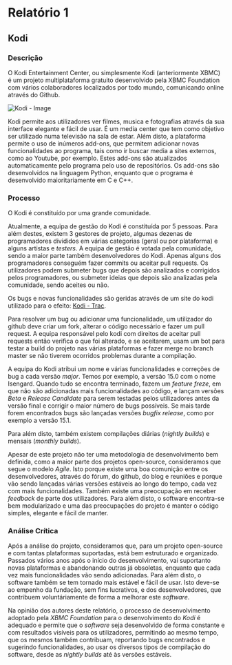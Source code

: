 # Relatório 1

## Kodi

### Descrição

O Kodi Entertainment Center, ou simplesmente Kodi (anteriormente XBMC) é um projeto multiplataforma gratuito desenvolvido pela XBMC Foundation com vários colaboradores localizados por todo mundo, comunicando online através do Github. 

![Kodi - Image](http://kodi.tv/wp-content/uploads/kodi_about.jpg)

Kodi permite aos utilizadores ver filmes, musica e fotografias através da sua interface elegante e fácil de usar. É um media center que tem como objetivo ser utilizado numa televisão na sala de estar. Além disto, a plataforma permite o uso de inúmeros add-ons, que permitem adicionar novas funcionalidades ao programa, tais como ir buscar media a sites externos, como ao Youtube, por exemplo. Estes add-ons são atualizados automaticamente pelo programa pelo uso de repositórios. Os add-ons são desenvolvidos na linguagem Python, enquanto que o programa é desenvolvido maioritariamente em C e C++.


### Processo

O Kodi é constituído por uma grande comunidade.

Atualmente, a equipa de gestão do Kodi é constituída por 5 pessoas. Para além destes, existem 3 gestores de projeto, algumas dezenas de programadores divididos em várias categorias (geral ou por plataforma) e alguns artistas e *testers*. A equipa de gestão é votada pela comunidade, sendo a maior parte também desenvolvedores do Kodi. Apenas alguns dos programadores conseguém fazer commits ou aceitar pull requests. Os utilizadores podem submeter bugs que depois são analizados e corrigidos pelos programadores, ou submeter ideias que depois são analizadas pela comunidade, sendo aceites ou não.

Os bugs e novas funcionalidades são geridas através de um site do kodi utilizado para o efeito: [Kodi - Trac](http://trac.kodi.tv/).

Para resolver um bug ou adicionar uma funcionalidade, um utilizador do github deve criar um fork, alterar o código necessário e fazer um pull request. A equipa responsável pelo kodi com direitos de aceitar pull requests então verifica o que foi alterado, e se aceitarem, usam um bot para testar a build do projeto nas várias plataformas e fazer merge no branch master se não tiverem ocorridos problemas durante a compilação.

A equipa do Kodi atribui um nome e várias funcionalidades e correções de bug a cada versão *major*. Temos por exemplo, a versão 15.0 com o nome Isengard. Quando tudo se encontra terminado, fazem um *feature freze*, em que não são adicionadas mais funcionalidades ao código, e lançam versões *Beta* e *Release Candidate* para serem testadas pelos utilizadores antes da versão final e corrigir o maior número de bugs possíveis. Se mais tarde forem encontrados bugs são lançadas versões *bugfix release*, como por exemplo a versão 15.1.

Para além disto, também existem compilações diárias (*nightly builds*) e mensais (*monthly builds*).

Apesar de este projeto não ter uma metodologia de desenvolvimento bem definida, como a maior parte dos projetos open-source, consideramos que segue o modelo *Agile*. Isto porque existe uma boa comunição entre os desenvolvedores, através do fórum, do github, do blog e reuniões e porque vão sendo lançadas várias versões estáveis ao longo do tempo, cada vez com mais funcionalidades. Também existe uma preocupação em receber *feedback* de parte dos utilizadores. Para além disto, o software encontra-se bem modularizado e uma das preocupações do projeto é manter o código simples, elegante e fácil de manter.

### Análise Crítica

Após a análise do projeto, consideramos que, para um projeto open-source e com tantas plataformas suportadas, está bem estruturado e organizado. Passados vários anos após o início do desenvolvimento, vai suportanto novas plataformas e abandonando outras já obsoletas, enquanto que cada vez mais funcionalidades vão sendo adicionadas. Para além disto, o software também se tem tornado mais estável e fácil de usar. Isto deve-se ao empenho da fundação, sem fins lucrativos, e dos desenvolvedores, que contribuem voluntáriamente de forma a melhorar este *software*.

Na opinião dos autores deste relatório, o processo de desenvolvimento adoptado pela *XBMC Foundation* para o desenvolvimento do *Kodi* é adequado e permite que o *software* seja desenvolvido de forma constante e com resultados visíveis para os utilizadores, permitindo ao mesmo tempo, que os mesmos também contribuam, reportando bugs encontrados e sugerindo funcionalidades, ao usar os diversos tipos de compilação do software, desde as *nightly builds* até às versões estáveis.
